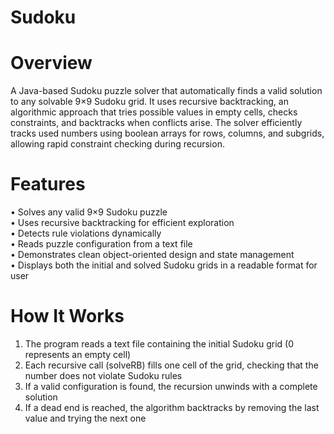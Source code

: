 # Sudoku
# Overview
A Java-based Sudoku puzzle solver that automatically finds a valid solution to any solvable 9×9 Sudoku grid. It uses recursive backtracking, an algorithmic approach that tries possible values in empty cells, checks constraints, and backtracks when conflicts arise. The solver efficiently tracks used numbers using boolean arrays for rows, columns, and subgrids, allowing rapid constraint checking during recursion.

# Features
• Solves any valid 9×9 Sudoku puzzle<br>
• Uses recursive backtracking for efficient exploration<br>
• Detects rule violations dynamically<br>
• Reads puzzle configuration from a text file<br>
• Demonstrates clean object-oriented design and state management<br>
• Displays both the initial and solved Sudoku grids in a readable format for user<br>

# How It Works
1. The program reads a text file containing the initial Sudoku grid (0 represents an empty cell)<br>
2. Each recursive call (solveRB) fills one cell of the grid, checking that the number does not violate Sudoku rules<br>
3. If a valid configuration is found, the recursion unwinds with a complete solution<br>
4. If a dead end is reached, the algorithm backtracks by removing the last value and trying the next one<br>






